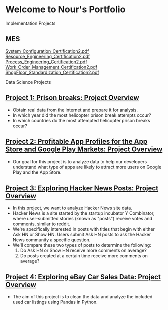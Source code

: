 # Welcome to Nour's Portfolio

Implementation Projects
## MES
[System_Configuration_Certification2.pdf](https://github.com/user-attachments/files/20836723/System_Configuration_Certification2.pdf)
[Resource_Engineering_Certification2.pdf](https://github.com/user-attachments/files/20836727/Resource_Engineering_Certification2.pdf)
[Process_Engineering_Certification2.pdf](https://github.com/user-attachments/files/20836681/Process_Engineering_Certification2.pdf)
[Work_Order_Management_Certification2.pdf](https://github.com/user-attachments/files/20836728/Work_Order_Management_Certification2.pdf)
[ShopFloor_Standardization_Certification2.pdf](https://github.com/user-attachments/files/20836730/ShopFloor_Standardization_Certification2.pdf)

Data Science Projects

## [Project 1: Prison breaks: Project Overview](https://github.com/NourKhawaled/Nour_Portfolio-/blob/main/Project_1.ipynb)
* Obtain real data from the internet and prepare it for analysis.
* In which year did the most helicopter prison break attempts occur?
* In which countries do the most attempted helicopter prison breaks occur?

## [Project 2: Profitable App Profiles for the App Store and Google Play Markets: Project Overview](https://github.com/NourKhawaled/Nour_Portfolio-/blob/main/Project_2.ipynb)
* Our goal for this project is to analyze data to help our developers understand what type of apps are likely to attract more users on Google Play and the App Store.

## [Project 3: Exploring Hacker News Posts: Project Overview](https://github.com/NourKhawaled/Nour_Portfolio-/blob/main/Project_3_Hacker_News.ipynb)
* In this project, we want to analyze Hacker News site data.
* Hacker News is a site started by the startup incubator Y Combinator, where user-submitted stories (known as "posts") receive votes and comments, similar to reddit.
* We're specifically interested in posts with titles that begin with either Ask HN or Show HN. Users submit Ask HN posts to ask the Hacker News community a specific question.
* We'll compare these two types of posts to determine the following:
  1. Do Ask HN or Show HN receive more comments on average?
  2. Do posts created at a certain time receive more comments on average?

## [Project 4: Exploring eBay Car Sales Data: Project Overview](....)
* The aim of this project is to clean the data and analyze the included used car listings using Pandas in Python.
